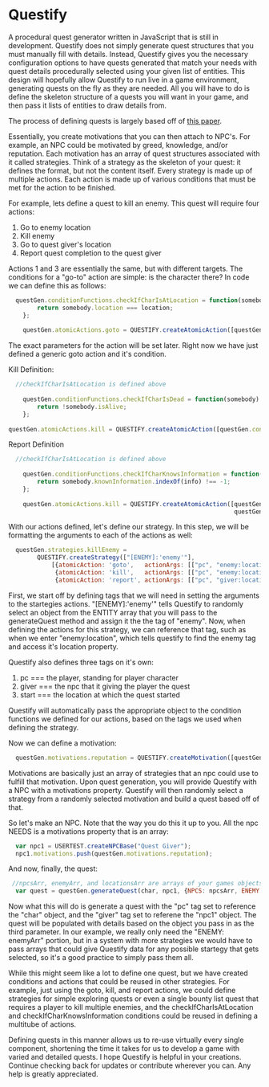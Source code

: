 # Questify
A procedural quest generator written in JavaScript that is still in development. Questify does not simply generate quest structures that you must manually fill with details. Instead, Questify gives you the necessary configuration options to have quests generated that match your needs with quest details procedurally selected using your given list of entities. This design will hopefully allow Questify to run live in a game environment, generating quests on the fly as they are needed. All you will have to do is define the skeleton structure of a quests you will want in your game, and then pass it lists of entities to draw details from.

The process of defining quests is largely based off of [this paper](https://larc.unt.edu/techreports/LARC-2011-02.pdf). 

Essentially, you create motivations that you can then attach to NPC's. For example, an NPC could be motivated by greed, knowledge, and/or reputation. Each motivation has an array of quest structures associated with it called strategies. Think of a strategy as the skeleton of your quest: it defines the format, but not the content itself. Every strategy is made up of multiple actions. Each action is made up of various conditions that must be met for the action to be finished.

For example, lets define a quest to kill an enemy. This quest will require four actions:

1. Go to enemy location
2. Kill enemy
3. Go to quest giver's location
4. Report quest completion to the quest giver

Actions 1 and 3 are essentially the same, but with different targets. The conditions for a "go-to" action are simple: is the character there? In code we can define this as follows:

````javascript
  questGen.conditionFunctions.checkIfCharIsAtLocation = function(somebody, location) {
		return somebody.location === location;
	};
	
	questGen.atomicActions.goto = QUESTIFY.createAtomicAction([questGen.conditionFunctions.checkIfCharIsAtLocation]);
````

The exact parameters for the action will be set later. Right now we have just defined a generic goto action and it's condition.

Kill Definition:

````javascript
  //checkIfCharIsAtLocation is defined above
  
	questGen.conditionFunctions.checkIfCharIsDead = function(somebody) {
		return !somebody.isAlive;
	};
	
questGen.atomicActions.kill = QUESTIFY.createAtomicAction([questGen.conditionFunctions.checkIfCharIsAtLocation,				                                			   					   questGen.conditionFunctions.checkIfCharIsDead]);
````

Report Definition

````javascript
  //checkIfCharIsAtLocation is defined above
  
	questGen.conditionFunctions.checkIfCharKnowsInformation = function(somebody, info) {
		return somebody.knownInformation.indexOf(info) !== -1;
	};
	
	questGen.atomicActions.kill = QUESTIFY.createAtomicAction([questGen.conditionFunctions.checkIfCharIsAtLocation,
                                                    		   questGen.conditionFunctions.checkIfCharKnowsInformation]);
````

With our actions defined, let's define our strategy. In this step, we will be formatting the arguments to each of the actions as well:

````javascript
  questGen.strategies.killEnemy =
		QUESTIFY.createStrategy(["[ENEMY]:'enemy'"],
			[{atomicAction: 'goto',   actionArgs: [["pc", "enemy:location"]]},
			 {atomicAction: 'kill',   actionArgs: [["pc", "enemy:location"], ["enemy"]]},
			 {atomicAction: 'report', actionArgs: [["pc", "giver:location"], ["giver", "enemy"]]}]);
````

First, we start off by defining tags that we will need in setting the arguments to the startegies actions. "[ENEMY]:'enemy'" tells Questify to randomly select an object from the ENTITY array that you will pass to the generateQuest method and assign it the the tag of "enemy". Now, when defining the actions for this strategy, we can reference that tag, such as when we enter "enemy:location", which tells questify to find the enemy tag and access it's location property. 

Questify also defines three tags on it's own:
1. pc === the player, standing for player character
2. giver === the npc that it giving the player the quest
3. start === the location at which the quest started

Questify will automatically pass the appropriate object to the condition functions we defined for our actions, based on the tags we used when defining the strategy.

Now we can define a motivation:

````javascript
  questGen.motivations.reputation = QUESTIFY.createMotivation([questGen.strategies.killEnemy]);
````

Motivations are basically just an array of strategies that an npc could use to fulfill that motivation. Upon quest generation, you will provide Questify with a NPC with a motivations property. Questify will then randomly select a strategy from a randomly selected motivation and build a quest based off of that.

So let's make an NPC. Note that the way you do this it up to you. All the npc NEEDS is a motivations property that is an array:

````javascript
  var npc1 = USERTEST.createNPCBase("Quest Giver");
  npc1.motivations.push(questGen.motivations.reputation);
````

And now, finally, the quest:

````javascript
 //npcsArr, enemyArr, and locationsArr are arrays of your games objects that you define
  var quest = questGen.generateQuest(char, npc1, {NPCS: npcsArr, ENEMY: enemyArr, LOC: locationsArr});
````

Now what this will do is generate a quest with the "pc" tag set to reference the "char" object, and the "giver" tag set to referene the "npc1" object. The quest will be populated with details based on the object you pass in as the third parameter. In our example, we really only need the "ENEMY: enemyArr" portion, but in a system with more strategies we would have to pass arrays that could give Questify data for any possible startegy that gets selected, so it's a good practice to simply pass them all.

While this might seem like a lot to define one quest, but we have created conditions and actions that could be reused in other strategies. For example, just using the goto, kill, and report actions, we could define strategies for simple exploring quests or even a single bounty list quest that requires a player to kill multiple enemies, and the checkIfCharIsAtLocation and checkIfCharKnowsInformation conditions could be reused in defining a multitube of actions.

Defining quests in this manner allows us to re-use virtually every single component, shortening the time it takes for us to develop a game with varied and detailed quests. I hope Questify is helpful in your creations. Continue checking back for updates or contribute wherever you can. Any help is greatly appreciated.
